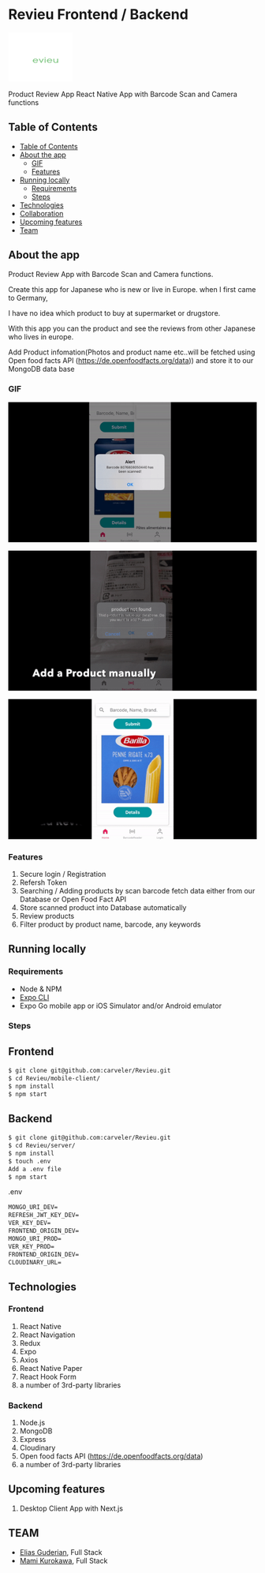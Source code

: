 # Revieu Frontend / Backend

<img src="./mobile-client/assets/RevieuLogo.png" alt="revieu" width="130px" height="100px" />


Product Review App React Native App with Barcode Scan and Camera functions  


## Table of Contents

  - [Table of Contents](#table-of-contents)
  - [About the app](#about-the-app)
    - [GIF](#gif)
    - [Features](#features)
  - [Running locally](#running-locally)
    - [Requirements](#requirements)
    - [Steps](#steps)
  - [Technologies](#technologies)
  - [Collaboration](#collaboration)
  - [Upcoming features](#upcoming-features)
  - [Team](#tean)

## About the app

Product Review App with Barcode Scan and Camera functions.

Create this app for Japanese who is new or live in Europe. when I first came to Germany, 

I have no idea which product to buy at supermarket or drugstore.

With this app you can the product and see the reviews from other Japanese who lives in europe.

Add Product infomation(Photos and product name etc..will be fetched using Open food facts API (https://de.openfoodfacts.org/data)) and store it to our MongoDB data base


### GIF

![alt text](./mobile-client/assets/scan.gif "Scan & Search product")

![alt text](./mobile-client/assets/add.gif "Add product")

![alt text](./mobile-client/assets/login.gif "Login")



### Features

1. Secure login / Registration 
2. Refersh Token
3. Searching / Adding products by scan barcode fetch data either from our Database or Open Food Fact API
4. Store scanned product into Database automatically
5. Review products
6. Filter product by product name, barcode, any keywords



## Running locally

### Requirements

- Node & NPM
- [Expo CLI](https://docs.expo.io/workflow/expo-cli/)
- Expo Go mobile app or iOS Simulator and/or Android emulator

### Steps

## Frontend

```
$ git clone git@github.com:carveler/Revieu.git
$ cd Revieu/mobile-client/  
$ npm install 
$ npm start
```

## Backend

```
$ git clone git@github.com:carveler/Revieu.git
$ cd Revieu/server/
$ npm install 
$ touch .env
Add a .env file
$ npm start
```
.env

```
MONGO_URI_DEV=
REFRESH_JWT_KEY_DEV=
VER_KEY_DEV=
FRONTEND_ORIGIN_DEV=
MONGO_URI_PROD=
VER_KEY_PROD=
FRONTEND_ORIGIN_DEV=
CLOUDINARY_URL=
```

## Technologies

### Frontend

1. React Native
2. React Navigation
3. Redux 
4. Expo
5. Axios
6. React Native Paper
7. React Hook Form
8. a number of 3rd-party libraries

### Backend

1. Node.js
2. MongoDB
3. Express
4. Cloudinary
5. Open food facts API (https://de.openfoodfacts.org/data)
6. a number of 3rd-party libraries



## Upcoming features

1. Desktop Client App with Next.js


## TEAM

- [Elias Guderian](https://github.com/GuderianE), Full Stack
- [Mami Kurokawa](https://github.com/carveler), Full Stack


